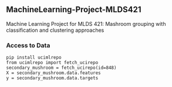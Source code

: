 ## MachineLearning-Project-MLDS421
Machine Learning Project for MLDS 421: Mashroom grouping with classification and clustering approaches
### Access to Data
```
pip install ucimlrepo 
from ucimlrepo import fetch_ucirepo 
secondary_mushroom = fetch_ucirepo(id=848) 
X = secondary_mushroom.data.features 
y = secondary_mushroom.data.targets 
```
